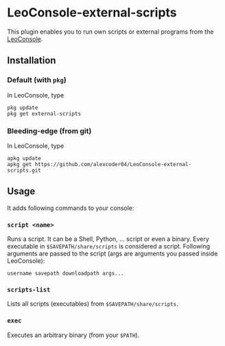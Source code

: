 
# LeoConsole-external-scripts

This plugin enables you to run own scripts or external programs from the
[LeoConsole](https://github.com/BoettcherDasOriginal/LeoConsole).

## Installation

### Default (with `pkg`)

In LeoConsole, type

```
pkg update
pkg get external-scripts
```

### Bleeding-edge (from git)

In LeoConsole, type

```
apkg update
apkg get https://github.com/alexcoder04/LeoConsole-external-scripts.git
```

## Usage

It adds following commands to your console:

### `script <name>`

Runs a script. It can be a Shell, Python, ... script or even a binary. Every
executable in `$SAVEPATH/share/scripts` is considered a script. Following arguments
are passed to the script (args are arguments you passed inside LeoConsole):

```text
username savepath downloadpath args...
```

### `scripts-list`

Lists all scripts (executables) from `$SAVEPATH/share/scripts`.

### `exec`

Executes an arbitrary binary (from your `$PATH`).


